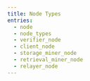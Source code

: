 ```yaml
---
title: Node Types
entries:
  - node
  - node_types
  - verifier_node
  - client_node
  - storage_miner_node
  - retrieval_miner_node
  - relayer_node
---
```

